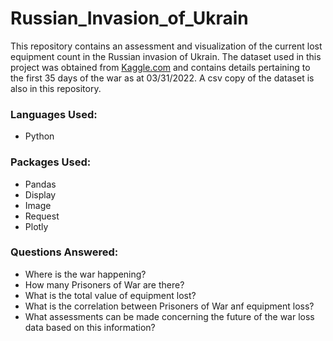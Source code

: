 # Russian_Invasion_of_Ukrain
This repository contains an assessment and visualization of the current lost equipment count in the Russian invasion of Ukrain.
The dataset used in this project was obtained from [Kaggle.com](https://www.kaggle.com/datasets/piterfm/2022-ukraine-russian-war?datasetId=1967621&sortBy=voteCount) and contains details pertaining to the first 35 days of the war as at 03/31/2022. A csv copy of the dataset is also in this repository.

### Languages Used:
- Python

### Packages Used:
- Pandas
- Display
- Image
- Request
- Plotly

### Questions Answered:
- Where is the war happening?
- How many Prisoners of War are there?
- What is the total value of equipment lost?
- What is the correlation between Prisoners of War anf equipment loss?
- What assessments can be made concerning the future of the war loss data based on this information?
